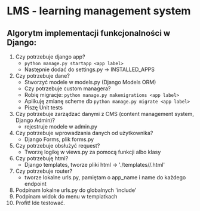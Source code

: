 # LMS - learning management system


## Algorytm implementacji funkcjonalności w Django:
1. Czy potrzebuje django app?
   - `python manage.py startapp <app label>`
   - Następnie dodać do settings.py -> INSTALLED_APPS
2. Czy potrzebuje dane?
   - Stworzyć modele w models.py (Django Models ORM)
   - Czy potrzebuje custom managera?
   - Robię migracje: `python manage.py makemigrations <app label>`
   - Aplikuję zmianę scheme db `python manage.py migrate <app label>`
   - Piszę Unit tests
3. Czy potrzebuje zarządzać danymi z CMS (content management system, Django Admin)?
   - rejestruje modele w admin.py
4. Czy potrzebuje wprowadzania danych od użytkownika?
   - Django Forms, plik forms.py
5. Czy potrzebuje obsłużyć request?
   - Tworzę logikę w views.py za pomocą funkcji albo klasy
6. Czy potrzebuję html?
   - Django templates, tworze pliki html -> './templates/<app label>/<file>.html'
7. Czy potrzebuje router?
   - tworze lokalne urls.py, pamiętam o app_name i name do każdego endpoint
8. Podpinam lokalne urls.py do globalnych 'include'
9. Podpinam widok do menu w templatkach
10. Profit! Ide testować.